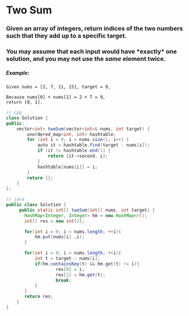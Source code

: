 # Two Sum

### Given an array of integers, return **indices** of the two numbers such that they add up to a specific target.

### You may assume that each input would have ***exactly\*** one solution, and you may not use the *same* element twice.

##### **Example:**

```
Given nums = [2, 7, 11, 15], target = 9,

Because nums[0] + nums[1] = 2 + 7 = 9,
return [0, 1].
```

```java
// cpp
class Solution {
public:
    vector<int> twoSum(vector<int>& nums, int target) {
        unordered_map<int, int> hashtable;
        for (int i = 0; i < nums.size(); i++) {
            auto it = hashtable.find(target - nums[i]);
            if (it != hashtable.end()) {
                return {it->second, i};
            }
            hashtable[nums[i]] = i;
        }
        return {};
    }
};

// java
public class Solution {
     public static int[] twoSum(int[] nums, int target) {
       HashMap<Integer, Integer> hm = new HashMap<>();
       int[] res = new int[2];

       for(int i = 0; i < nums.length; ++i){
           hm.put(nums[i] ,i);
       }

       for(int i = 0; i < nums.length; ++i){
           int t = target - nums[i];
           if(hm.containsKey(t) && hm.get(t) != i){
                   res[0] = i;
                   res[1] = hm.get(t);
                   break;
           }
       }
       return res;
    }
}
```

